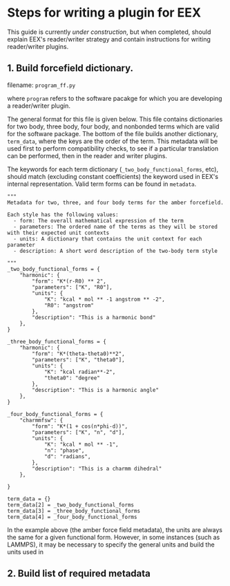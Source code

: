 # Steps for writing a plugin for EEX

This guide is currently *under construction*, but when completed, should explain EEX's reader/writer strategy
and contain instructions for writing reader/writer plugins.

## 1. Build forcefield dictionary.

filename: `program_ff.py`

where `program` refers to the software pacakge for which you are developing a reader/writer plugin.

The general format for this file is given below. This file contains dictionaries for two body,
three body, four body, and nonbonded terms which are valid for the software package. The bottom of the file builds another
dictionary, `term_data`, where the keys are the order of the term. This metadata will be used first to perform compatibility checks,
to see if a particular translation can be performed, then in the reader and writer plugins.

The keywords for each term dictionary (`_two_body_functional_forms`, etc), should match (excluding constant coefficients) the keyword used in EEX's
internal representation. Valid term forms can be found in `metadata`.

```
"""
Metadata for two, three, and four body terms for the amber forcefield.

Each style has the following values:
  - form: The overall mathematical expression of the term
  - parameters: The ordered name of the terms as they will be stored with their expected unit contexts
  - units: A dictionary that contains the unit context for each parameter
  - description: A short word description of the two-body term style

"""
_two_body_functional_forms = {
    "harmonic": {
        "form": "K*(r-R0) ** 2",
        "parameters": ["K", "R0"],
        "units": {
            "K": "kcal * mol ** -1 angstrom ** -2",
            "R0": "angstrom"
        },
        "description": "This is a harmonic bond"
    },
}

_three_body_functional_forms = {
    "harmonic": {
        "form": "K*(theta-theta0)**2",
        "parameters": ["K", "theta0"],
        "units": {
            "K": "kcal radian**-2",
            "theta0": "degree"
        },
        "description": "This is a harmonic angle"
    },
}

_four_body_functional_forms = {
    "charmmfsw": {
        "form": "K*(1 + cos(n*phi-d))",
        "parameters": ["K", "n", "d"],
        "units": {
            "K": "kcal * mol ** -1",
            "n": "phase",
            "d": "radians",
        },
        "description": "This is a charmm dihedral"
    },

}

term_data = {}
term_data[2] = _two_body_functional_forms
term_data[3] = _three_body_functional_forms
term_data[4] = _four_body_functional_forms
```

In the example above (the amber force field metadata), the units are always the same for a given functional
form. However, in some instances (such as LAMMPS), it may be necessary to specify the general units and build the units used
in

## 2. Build list of required metadata

